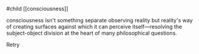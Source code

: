 #child [[consciousness]]

 consciousness isn't something separate observing reality but reality's way of creating surfaces against which it can perceive itself—resolving the subject-object division at the heart of many philosophical questions.

Retry